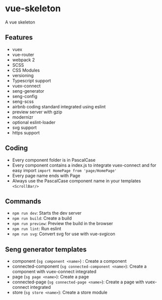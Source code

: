 # vue-skeleton
A vue skeleton

## Features

* vuex
* vue-router
* webpack 2 
* SCSS 
* CSS Modules
* versioning 
* Typescript support
* vuex-connect
* seng-generator
* seng-config
* seng-scss
* airbnb coding standard integrated using eslint
* preview server with gzip
* modernizr
* optional eslint-loader
* svg support
* https support

## Coding

* Every component folder is in PascalCase
* Every component contains a index.js to integrate vuex-connect and for easy import ```import HomePage from 'page/HomePage'```
* Every page name ends with Page
* Always use the PascalCase component name in your templates ```<ScrollBar/>```

## Commands

* ```npm run dev```: Starts the dev server
* ```npm run build```: Create a build
* ```npm run preview```: Preview the build in the browser
* ```npm run lint```: Run eslint
* ```npm run svg```: Convert svg for use with vue-svgicon


## Seng generator templates

* component (```sg component <name>```) : Create a component 
* connected-component (```sg connected-component <name>```): Create a component with vuex-connect integrated 
* page (```sg page <name>```): Create a page
* connected-page (```sg connected-page <name>```): Create a page with vuex-connect integrated
* store (```sg store <name>```): Create a store module


